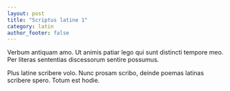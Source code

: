 ```yaml
---
layout: post
title: "Scriptus latine 1"
category: latin
author_footer: false
---
```


Verbum antiquam amo. Ut animis patiar lego qui sunt distincti tempore meo. Per literas sententias discessorum sentire possumus.

Plus latine scribere volo. Nunc prosam scribo, deinde poemas latinas scribere spero. Totum est hodie.
